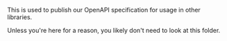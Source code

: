 This is used to publish our OpenAPI specification for usage in other libraries.

Unless you're here for a reason, you likely don't need to look at this folder.
